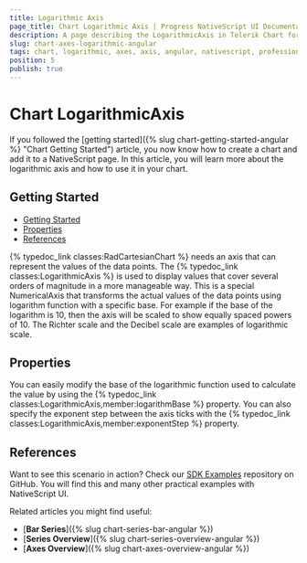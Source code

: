 ```yaml
---
title: Logarithmic Axis
page_title: Chart Logarithmic Axis | Progress NativeScript UI Documentation
description: A page describing the LogarithmicAxis in Telerik Chart for NativeScript. This article explains the most important things you need to know before using Logarithmic axis.
slug: chart-axes-logarithmic-angular
tags: chart, logarithmic, axes, axis, angular, nativescript, professional, ui
position: 5
publish: true
---
```


# Chart LogarithmicAxis

If you followed the [getting started]({% slug chart-getting-started-angular %} "Chart Getting Started") article, you now know how to create a chart and add it to a NativeScript page. In this article, you will learn more about the logarithmic axis and how to use it in your chart.

## Getting Started

* [Getting Started](#getting-started)
* [Properties](#properties)
* [References](#references)

{% typedoc_link classes:RadCartesianChart %} needs an axis that can represent the values of the data points. The {% typedoc_link classes:LogarithmicAxis %} is used to display values that cover several orders of magnitude in a more manageable way. This is a special NumericalAxis that transforms the actual values of the data points using logarithm function with a specific base. For example if the base of the logarithm is 10, then the axis will be scaled to show equally spaced powers of 10. The Richter scale and the Decibel scale are examples of logarithmic scale.

## Properties

You can easily modify the base of the logarithmic function used to calculate the value by using the {% typedoc_link classes:LogarithmicAxis,member:logarithmBase %} property.  You can also specify the exponent step between the axis ticks with the {% typedoc_link classes:LogarithmicAxis,member:exponentStep %}  property.

## References

Want to see this scenario in action?
Check our [SDK Examples](https://github.com/NativeScript/nativescript-ui-samples-angular) repository on GitHub. You will find this and many other practical examples with NativeScript UI.

Related articles you might find useful:

* [**Bar Series**]({% slug chart-series-bar-angular %})
* [**Series Overview**]({% slug chart-series-overview-angular %})
* [**Axes Overview**]({% slug chart-axes-overview-angular %})
